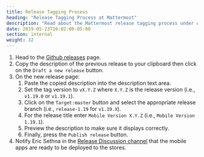 ```yaml
---
title: Release Tagging Process
heading: "Release Tagging Process at Mattermost"
description: "Read about the Mattermost release tagging process under our mobile build process."
date: 2019-05-23T16:02:00-05:00
section: internal
weight: 32
---
```


1. Head to the [Github releases](https://github.com/mattermost/mattermost-mobile/releases) page.
2. Copy the description of the previous release to your clipboard then click on the `Draft a new release` button.
3. On the new release page:
    1. Paste the copied description into the description text area.
    2. Set the tag version to `vX.Y.Z` where `X.Y.Z` is the release version (i.e., `v1.19.0` or `v1.19.1`).
    3. Click on the `Target:master` button and select the appropriate release branch (i.e., `release-1.19` for `v1.19.X`).
    4. For the release title enter `Mobile Version X.Y.Z` (i.e., `Mobile Version 1.19.1`).
    5. Preview the description to make sure it displays correctly.
    6. Finally, press the `Publish release` button.
4. Notify Eric Sethna in the [Release Discussion channel](https://community.mattermost.com/core/channels/release-discussion) that the mobile apps are ready to be deployed to the stores.
